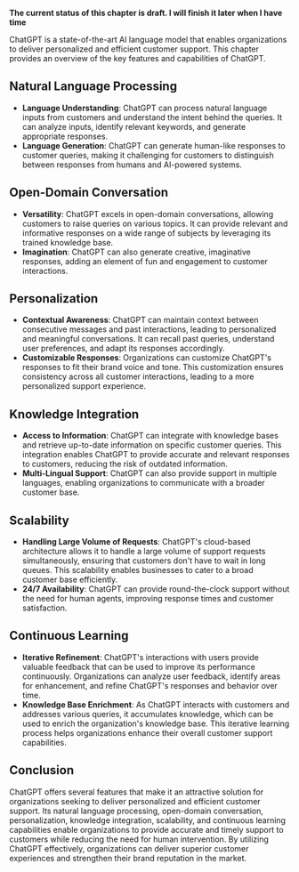 **The current status of this chapter is draft. I will finish it later when I have time**

ChatGPT is a state-of-the-art AI language model that enables organizations to deliver personalized and efficient customer support. This chapter provides an overview of the key features and capabilities of ChatGPT.

Natural Language Processing
---------------------------

* **Language Understanding**: ChatGPT can process natural language inputs from customers and understand the intent behind the queries. It can analyze inputs, identify relevant keywords, and generate appropriate responses.
* **Language Generation**: ChatGPT can generate human-like responses to customer queries, making it challenging for customers to distinguish between responses from humans and AI-powered systems.

Open-Domain Conversation
------------------------

* **Versatility**: ChatGPT excels in open-domain conversations, allowing customers to raise queries on various topics. It can provide relevant and informative responses on a wide range of subjects by leveraging its trained knowledge base.
* **Imagination**: ChatGPT can also generate creative, imaginative responses, adding an element of fun and engagement to customer interactions.

Personalization
---------------

* **Contextual Awareness**: ChatGPT can maintain context between consecutive messages and past interactions, leading to personalized and meaningful conversations. It can recall past queries, understand user preferences, and adapt its responses accordingly.
* **Customizable Responses**: Organizations can customize ChatGPT's responses to fit their brand voice and tone. This customization ensures consistency across all customer interactions, leading to a more personalized support experience.

Knowledge Integration
---------------------

* **Access to Information**: ChatGPT can integrate with knowledge bases and retrieve up-to-date information on specific customer queries. This integration enables ChatGPT to provide accurate and relevant responses to customers, reducing the risk of outdated information.
* **Multi-Lingual Support**: ChatGPT can also provide support in multiple languages, enabling organizations to communicate with a broader customer base.

Scalability
-----------

* **Handling Large Volume of Requests**: ChatGPT's cloud-based architecture allows it to handle a large volume of support requests simultaneously, ensuring that customers don't have to wait in long queues. This scalability enables businesses to cater to a broad customer base efficiently.
* **24/7 Availability**: ChatGPT can provide round-the-clock support without the need for human agents, improving response times and customer satisfaction.

Continuous Learning
-------------------

* **Iterative Refinement**: ChatGPT's interactions with users provide valuable feedback that can be used to improve its performance continuously. Organizations can analyze user feedback, identify areas for enhancement, and refine ChatGPT's responses and behavior over time.
* **Knowledge Base Enrichment**: As ChatGPT interacts with customers and addresses various queries, it accumulates knowledge, which can be used to enrich the organization's knowledge base. This iterative learning process helps organizations enhance their overall customer support capabilities.

Conclusion
----------

ChatGPT offers several features that make it an attractive solution for organizations seeking to deliver personalized and efficient customer support. Its natural language processing, open-domain conversation, personalization, knowledge integration, scalability, and continuous learning capabilities enable organizations to provide accurate and timely support to customers while reducing the need for human intervention. By utilizing ChatGPT effectively, organizations can deliver superior customer experiences and strengthen their brand reputation in the market.
